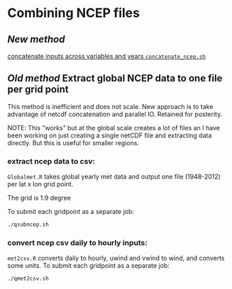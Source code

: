 # Combining NCEP files

## _New method_ 

[concatenate inputs across variables and years `concatenate_ncep.sh`](https://github.com/PecanProject/pecan/blob/master/modules/data.atmosphere/inst/scripts/ncep/concatenate_ncep.sh)


## _Old method_ Extract global NCEP data to one file per grid point

This method is inefficient and does not scale. New approach is to take advantage of netcdf concatenation and parallel IO. Retained for posterity.

NOTE: This "works" but at the global scale creates a lot of files an I have been working on just creating a single netCDF file and extracting data directly. But this is useful for smaller regions.


### extract ncep data to csv:

`Globalmet.R` takes global yearly met data and output one file (1948-2012) per lat x lon grid point.

The grid is 1.9 degree

To submit each gridpoint as a separate job:

```bash
./qsubncep.sh
```


### convert ncep csv daily to hourly inputs:

`met2csv.R` converts daily to hourly, uwind and vwind to wind, and converts some units. 
To submit each gridpoint as a separate job:

```bash
./qmet2csv.sh
```
